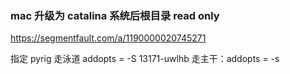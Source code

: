 ### mac 升级为 catalina 系统后根目录 read only
https://segmentfault.com/a/1190000020745271

指定 pyrig 走泳道 addopts = -S 13171-uwlhb
走主干：addopts = -s

